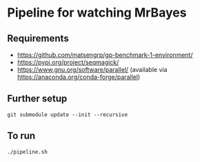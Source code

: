 # Pipeline for watching MrBayes

## Requirements

* https://github.com/matsengrp/gp-benchmark-1-environment/
* https://pypi.org/project/seqmagick/
* https://www.gnu.org/software/parallel/ (available via https://anaconda.org/conda-forge/parallel)

## Further setup

    git submodule update --init --recursive


## To run

    ./pipeline.sh
